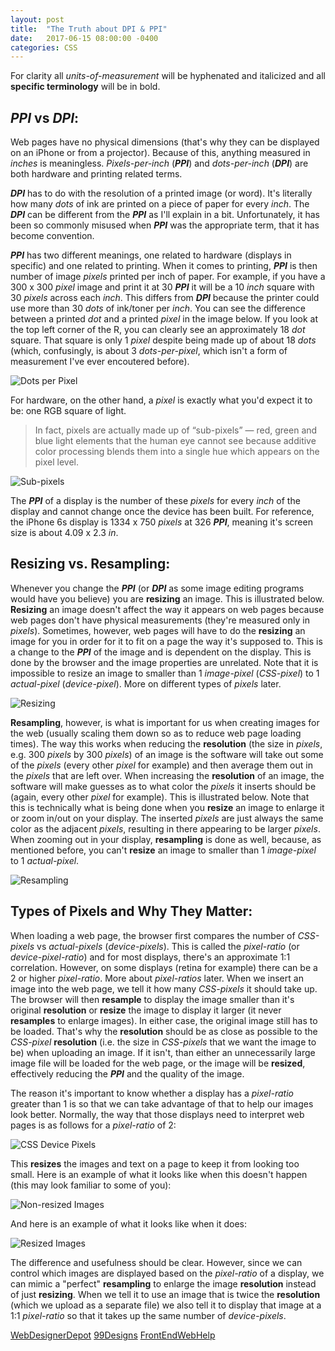 ```yaml
---
layout: post
title:  "The Truth about DPI & PPI"
date:   2017-06-15 08:00:00 -0400
categories: CSS
---
```

For clarity all _units-of-measurement_ will be hyphenated and italicized and all **specific terminology** will be in bold.

## **_PPI_** vs **_DPI_**:

Web pages have no physical dimensions (that's why they can be displayed on an iPhone or from a projector). Because of this, anything measured in _inches_ is meaningless. _Pixels-per-inch_ (**_PPI_**) and _dots-per-inch_ (**_DPI_**) are both hardware and printing related terms.

**_DPI_** has to do with the resolution of a printed image (or word). It's literally how many _dots_ of ink are printed on a piece of paper for every _inch_. The **_DPI_** can be different from the **_PPI_** as I'll explain in a bit. Unfortunately, it has been so commonly misused when **_PPI_** was the appropriate term, that it has become convention.

**_PPI_** has two different meanings, one related to hardware (displays in specific) and one related to printing. When it comes to printing, **_PPI_** is then number of image _pixels_ printed per inch of paper. For example, if you have a 300 x 300 _pixel_ image and print it at 30 **_PPI_** it will be a 10 _inch_ square with 30 _pixels_ across each _inch_. This differs from **_DPI_** because the printer could use more than 30 _dots_ of ink/toner per _inch_. You can see the difference between a printed _dot_ and a printed _pixel_ in the image below. If you look at the top left corner of the R, you can clearly see an approximately 18 _dot_ square. That square is only 1 _pixel_ despite being made up of about 18 _dots_ (which, confusingly, is about 3 _dots-per-pixel_, which isn't a form of measurement I've ever encoutered before).

![Dots per Pixel](/assets/images/the-truth-about-dpi-and-ppi/dots-per-pixel.png)

For hardware, on the other hand, a _pixel_ is exactly what you'd expect it to be: one RGB square of light.

> In fact, pixels are actually made up of “sub-pixels” — red, green and blue light elements that the human eye cannot see because additive color processing blends them into a single hue which appears on the pixel level.

![Sub-pixels](/assets/images/the-truth-about-dpi-and-ppi/sub-pixels.png)

The **_PPI_** of a display is the number of these _pixels_ for every _inch_ of the display and cannot change once the device has been built. For reference, the iPhone 6s display is 1334 x 750 _pixels_ at 326 **_PPI_**, meaning it's screen size is about 4.09 x 2.3 _in_.

## Resizing vs. Resampling:

Whenever you change the **_PPI_** (or **_DPI_** as some image editing programs would have you believe) you are **resizing** an image. This is illustrated below. **Resizing** an image doesn't affect the way it appears on web pages because web pages don't have physical measurements (they're measured only in _pixels_). Sometimes, however, web pages will have to do the **resizing** an image for you in order for it to fit on a page the way it's supposed to. This is a change to the **_PPI_** of the image and is dependent on the display. This is done by the browser and the image properties are unrelated. Note that it is impossible to resize an image to smaller than 1 _image-pixel_ (_CSS-pixel_) to 1 _actual-pixel_ (_device-pixel_). More on different types of _pixels_ later.

![Resizing](/assets/images/the-truth-about-dpi-and-ppi/resizing.png)

**Resampling**, however, is what is important for us when creating images for the web (usually scaling them down so as to reduce web page loading times). The way this works when reducing the **resolution** (the size in _pixels_, e.g. 300 _pixels_ by 300 _pixels_) of an image is the software will take out some of the _pixels_ (every other _pixel_ for example) and then average them out in the _pixels_ that are left over. When increasing the **resolution** of an image, the software will make guesses as to what color the _pixels_ it inserts should be (again, every other _pixel_ for example). This is illustrated below. Note that this is technically what is being done when you **resize** an image to enlarge it or zoom in/out on your display. The inserted _pixels_ are just always the same color as the adjacent _pixels_, resulting in there appearing to be larger _pixels_. When zooming out in your display, **resampling** is done as well, because, as mentioned before, you can't **resize** an image to smaller than 1 _image-pixel_ to 1 _actual-pixel_.

![Resampling](/assets/images/the-truth-about-dpi-and-ppi/resampling.png)

## Types of Pixels and Why They Matter:

When loading a web page, the browser first compares the number of _CSS-pixels_ vs _actual-pixels_ (_device-pixels_). This is called the _pixel-ratio_ (or _device-pixel-ratio_) and for most displays, there's an approximate 1:1 correlation. However, on some displays (retina for example) there can be a 2 or higher _pixel-ratio_. More about _pixel-ratios_ later. When we insert an image into the web page, we tell it how many _CSS-pixels_ it should take up. The browser will then **resample** to display the image smaller than it's original **resolution** or **resize** the image to display it larger (it never **resamples** to enlarge images). In either case, the original image still has to be loaded. That's why the **resolution** should be as close as possible to the _CSS-pixel_ **resolution** (i.e. the size in _CSS-pixels_ that we want the image to be) when uploading an image. If it isn't, than either an unnecessarily large image file will be loaded for the web page, or the image will be **resized**, effectively reducing the **_PPI_** and the quality of the image.

The reason it's important to know whether a display has a _pixel-ratio_ greater than 1 is so that we can take advantage of that to help our images look better. Normally, the way that those displays need to interpret web pages is as follows for a _pixel-ratio_ of 2:

![CSS Device Pixels](/assets/images/the-truth-about-dpi-and-ppi/css-device-pixels.png)

This **resizes** the images and text on a page to keep it from looking too small. Here is an example of what it looks like when this doesn't happen (this may look familiar to some of you):

![Non-resized Images](/assets/images/the-truth-about-dpi-and-ppi/non-resized-images.png)

And here is an example of what it looks like when it does:

![Resized Images](/assets/images/the-truth-about-dpi-and-ppi/resized-images.png)

The difference and usefulness should be clear. However, since we can control which images are displayed based on the _pixel-ratio_ of a display, we can mimic a "perfect" **resampling** to enlarge the image **resolution** instead of just **resizing**. When we tell it to use an image that is twice the **resolution** (which we upload as a separate file) we also tell it to display that image at a 1:1 _pixel-ratio_ so that it takes up the same number of _device-pixels_.

[WebDesignerDepot](http://www.webdesignerdepot.com/2010/02/the-myth-of-dpi/)
[99Designs](https://99designs.com/blog/tips/ppi-vs-dpi-whats-the-difference/)
[FrontEndWebHelp](http://www.frontendwebhelp.com/responsive-design/css-pixels-vs-physical-pixels-device-pixel-ratio/)
